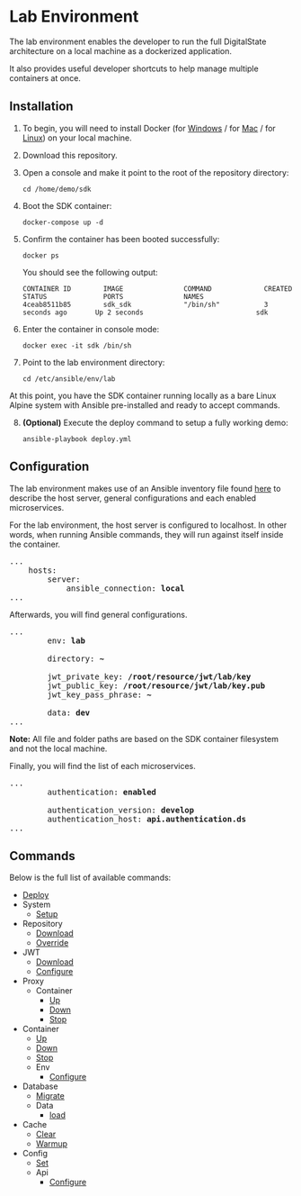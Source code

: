 # Lab Environment

The lab environment enables the developer to run the full DigitalState architecture on a local machine as a dockerized application.

It also provides useful developer shortcuts to help manage multiple containers at once.

## Installation

1. To begin, you will need to install Docker (for [Windows](https://www.docker.com/docker-windows) / for [Mac](https://docs.docker.com/docker-for-mac) / for [Linux](https://docs.docker.com/engine/installation/#server)) on your local machine.

2. Download this repository.

3. Open a console and make it point to the root of the repository directory:

   ```
   cd /home/demo/sdk
   ```

4. Boot the SDK container:

   ```
   docker-compose up -d
   ```

5. Confirm the container has been booted successfully:

   ```
   docker ps
   ```
   
   You should see the following output:
   
   ```
   CONTAINER ID        IMAGE               COMMAND             CREATED             STATUS              PORTS               NAMES
   4ceab8511b85        sdk_sdk             "/bin/sh"           3 seconds ago       Up 2 seconds                            sdk
   ```

6. Enter the container in console mode:

   ```
   docker exec -it sdk /bin/sh
   ```

7. Point to the lab environment directory:

    ```
    cd /etc/ansible/env/lab
    ```

At this point, you have the SDK container running locally as a bare Linux Alpine system with Ansible pre-installed and ready to accept commands. 

8. **(Optional)** Execute the deploy command to setup a fully working demo:

    ```
    ansible-playbook deploy.yml
    ```

## Configuration

The lab environment makes use of an Ansible inventory file found [here](/sdk/ansible/env/lab/inventory.yml) to describe the host server, general configurations and each enabled microservices.

For the lab environment, the host server is configured to localhost. In other words, when running Ansible commands, they will run against itself inside the container.

<pre>
...
    hosts:
        server:
            ansible_connection: <b>local</b>
...
</pre>

Afterwards, you will find general configurations.

<pre>
...
        env: <b>lab</b>                                            # The current environment. This variable is used by Ansible playbooks.

        directory: <b>~</b>                                        # The application directory path.

        jwt_private_key: <b>/root/resource/jwt/lab/key</b>         # The jwt private key path.
        jwt_public_key: <b>/root/resource/jwt/lab/key.pub</b>      # The jwt public key path.
        jwt_key_pass_phrase: <b>~</b>                              # The jwt key password phrase.

        data: <b>dev</b>                                           # The database data fixtures to load.
...
</pre>

**Note:** All file and folder paths are based on the SDK container filesystem and not the local machine.

Finally, you will find the list of each microservices.

<pre>
...
        authentication: <b>enabled</b>                             # Whether the microservice is enabled or not.
        <b></b>                                                    # To disable, place a ~.
        authentication_version: <b>develop</b>                     # The repository branch to download.
        authentication_host: <b>api.authentication.ds</b>          # The host name for the microservice.
...
</pre>

## Commands

Below is the full list of available commands:

- [Deploy](deploy.md)
- System
    - [Setup](system/setup.md)
- Repository
    - [Download](repository/download.md)
    - [Override](repository/override.md)
- JWT
    - [Download](jwt/download.md)
    - [Configure](jwt/download.md)
- Proxy
    - Container
        - [Up](proxy/container/up.md)
        - [Down](proxy/container/down.md)
        - [Stop](proxy/container/stop.md)
- Container
    - [Up](container/up.md)
    - [Down](container/down.md)
    - [Stop](container/stop.md)
    - Env
        - [Configure](container/env/configure.md)
- Database
    - [Migrate](database/migrate.md)
    - Data
        - [load](database/data/load.md)
- Cache
    - [Clear](cache/clear.md)
    - [Warmup](cache/warmup.md)
- Config
    - [Set](config/set.md)
    - Api
        - [Configure](config/api/configure.md)
